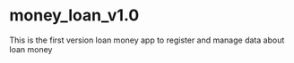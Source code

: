# money_loan_v1.0
This is the first version loan money app to register and manage data about loan money
